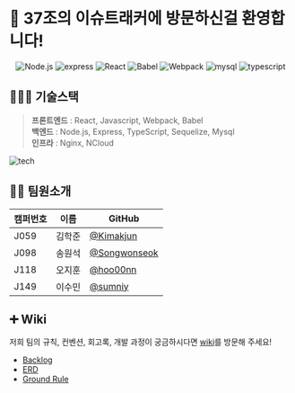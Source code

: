 # :raised_hands: 37조의 이슈트래커에 방문하신걸 환영합니다!
<div align="center">
  
![Node.js](https://img.shields.io/badge/Node.js-v12.18.2-green?logo=Node.js) 
![express](https://img.shields.io/badge/express-4.16.1-skyblue?logo=Node.js)
![React](https://img.shields.io/badge/react-17.0.1-blue?logo=react) 
![Babel](https://img.shields.io/badge/@babel/core-7.12.3-yellow?logo=babel) 
![Webpack](https://img.shields.io/badge/Webpack-5.2.0-blue?logo=Webpack) 
![mysql](https://img.shields.io/badge/mysql-8.0.21-skyblue?logo=mysql)
![typescript](https://img.shields.io/badge/typescript-4.0.5-blue?logo=typescript)

</div>

## 👨🏻‍💻 기술스택
> **프론트엔드** : React, Javascript, Webpack, Babel  
> **백엔드** : Node.js, Express, TypeScript, Sequelize, Mysql  
> **인프라** : Nginx, NCloud

![tech](https://user-images.githubusercontent.com/52775389/97805691-12738000-1c9b-11eb-8fde-29e5d41abb92.png)

## 💁🏻 팀원소개
|캠퍼번호|이름|GitHub|
|------|---|---|
|J059|김학준|[@Kimakjun](https://github.com/Kimakjun)|
|J098|송원석|[@Songwonseok](https://github.com/Songwonseok)|
|J118|오지훈|[@hoo00nn](https://github.com/hoo00nn)|
|J149|이수민|[@sumniy](https://github.com/sumniy)|

## :heavy_plus_sign: Wiki
저희 팀의 규칙, 컨벤션, 회고록, 개발 과정이 궁금하시다면 [wiki](https://github.com/boostcamp-2020/IssueTracker-37/wiki)를 방문해 주세요!

- [Backlog](https://docs.google.com/spreadsheets/d/1I4r4KTmzjdYUg7-R_qTWRfR1UDUo5JL6P-VQsew-LsA/edit#gid=0)
- [ERD](https://github.com/boostcamp-2020/IssueTracker-37/wiki/ERD)
- [Ground Rule](https://github.com/boostcamp-2020/IssueTracker-37/wiki/1.-Ground-Rule)
